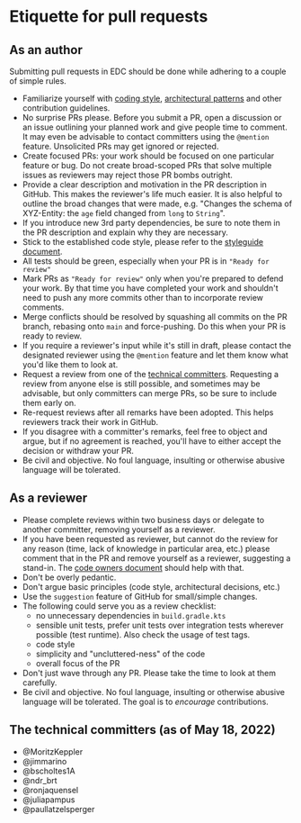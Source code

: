 # Etiquette for pull requests

## As an author

Submitting pull requests in EDC should be done while adhering to a couple of simple rules.

- Familiarize yourself with [coding style](styleguide.md), [architectural patterns](IdeaProjects/edc/connector/docs/developer/architecture/architecture-principles.md) and
  other contribution guidelines.
- No surprise PRs please. Before you submit a PR, open a discussion or an issue outlining your planned work and give
  people time to comment. It may even be advisable to contact committers using the `@mention` feature. Unsolicited PRs
  may get ignored or rejected.
- Create focused PRs: your work should be focused on one particular feature or bug. Do not create broad-scoped PRs that
  solve multiple issues as reviewers may reject those PR bombs outright.
- Provide a clear description and motivation in the PR description in GitHub. This makes the reviewer's life much
  easier. It is also helpful to outline the broad changes that were made, e.g. "Changes the schema of XYZ-Entity:
  the `age` field changed from `long` to `String`".
- If you introduce new 3rd party dependencies, be sure to note them in the PR description and explain why they are
  necessary.
- Stick to the established code style, please refer to the [styleguide document](styleguide.md).
- All tests should be green, especially when your PR is in `"Ready for review"`
- Mark PRs as `"Ready for review"` only when you're prepared to defend your work. By that time you have completed your
  work and shouldn't need to push any more commits other than to incorporate review comments.
- Merge conflicts should be resolved by squashing all commits on the PR branch, rebasing onto `main` and
  force-pushing. Do this when your PR is ready to review.
- If you require a reviewer's input while it's still in draft, please contact the designated reviewer using
  the `@mention` feature and let them know what you'd like them to look at.
- Request a review from one of the [technical committers](pr_etiquette.md#the-technical-committers-as-of-may-13-2022). Requesting a review from anyone else is still possible, and
  sometimes may be advisable, but only committers can merge PRs, so be sure to include them early on.
- Re-request reviews after all remarks have been adopted. This helps reviewers track their work in GitHub.
- If you disagree with a committer's remarks, feel free to object and argue, but if no agreement is reached, you'll have
  to either accept the decision or withdraw your PR.
- Be civil and objective. No foul language, insulting or otherwise abusive language will be tolerated.

## As a reviewer

- Please complete reviews within two business days or delegate to another committer, removing yourself as a reviewer.
- If you have been requested as reviewer, but cannot do the review for any reason (time, lack of knowledge in particular
  area, etc.) please comment that in the PR and remove yourself as a reviewer, suggesting a stand-in. The [code
  owners document](CODEOWNERS) should help with that.
- Don't be overly pedantic.
- Don't argue basic principles (code style, architectural decisions, etc.)
- Use the `suggestion` feature of GitHub for small/simple changes.
- The following could serve you as a review checklist:
    - no unnecessary dependencies in `build.gradle.kts`
    - sensible unit tests, prefer unit tests over integration tests wherever possible (test runtime). Also check the
      usage of test tags.
    - code style
    - simplicity and "uncluttered-ness" of the code
    - overall focus of the PR
- Don't just wave through any PR. Please take the time to look at them carefully.
- Be civil and objective. No foul language, insulting or otherwise abusive language will be tolerated. The goal is to
  _encourage_ contributions.

## The technical committers (as of May 18, 2022)

- @MoritzKeppler
- @jimmarino
- @bscholtes1A
- @ndr_brt
- @ronjaquensel
- @juliapampus
- @paullatzelsperger
